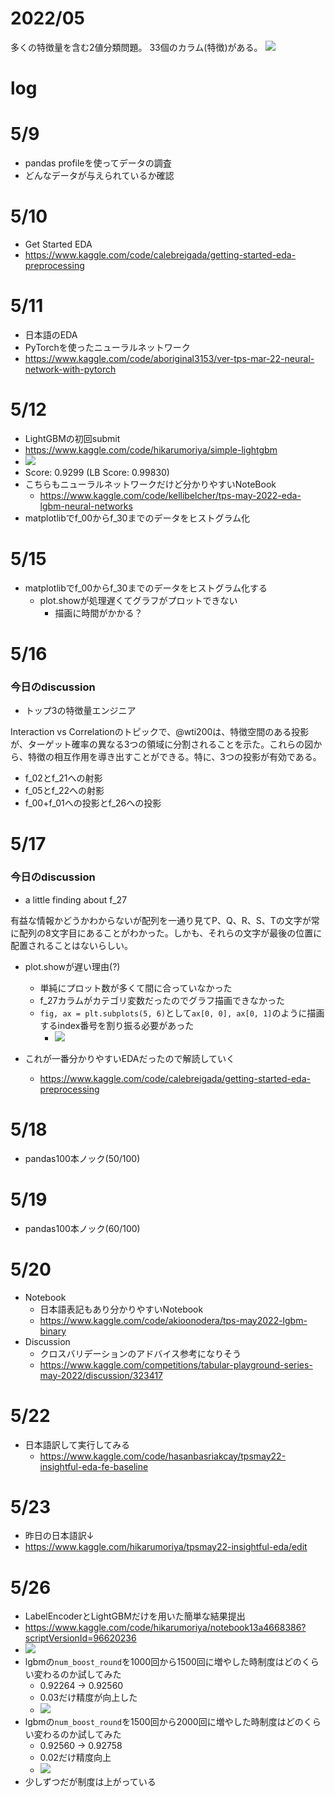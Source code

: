 # 2022/05
多くの特徴量を含む2値分類問題。
33個のカラム(特徴)がある。
![](2022-05-09-23-30-14.png)

# log
# 5/9
* pandas profileを使ってデータの調査
* どんなデータが与えられているか確認

# 5/10
* Get Started EDA
* https://www.kaggle.com/code/calebreigada/getting-started-eda-preprocessing

# 5/11
* 日本語のEDA
* PyTorchを使ったニューラルネットワーク
* https://www.kaggle.com/code/aboriginal3153/ver-tps-mar-22-neural-network-with-pytorch

# 5/12
* LightGBMの初回submit
* https://www.kaggle.com/code/hikarumoriya/simple-lightgbm
* ![](2022-05-12-21-46-42.png)
* Score: 0.9299 (LB Score: 0.99830)
* こちらもニューラルネットワークだけど分かりやすいNoteBook
    * https://www.kaggle.com/code/kellibelcher/tps-may-2022-eda-lgbm-neural-networks
* matplotlibでf_00からf_30までのデータをヒストグラム化

 # 5/15
 * matplotlibでf_00からf_30までのデータをヒストグラム化する
   * plot.showが処理遅くてグラフがプロットできない
     * 描画に時間がかかる？

# 5/16
### 今日のdiscussion
* トップ3の特徴量エンジニア

Interaction vs Correlationのトピックで、@wti200は、特徴空間のある投影が、ターゲット確率の異なる3つの領域に分割されることを示た。これらの図から、特徴の相互作用を導き出すことができる。特に、3つの投影が有効である。

* f_02とf_21への射影
* f_05とf_22への射影
* f_00+f_01への投影とf_26への投影

# 5/17
### 今日のdiscussion
* a little finding about f_27

有益な情報かどうかわからないが配列を一通り見てP、Q、R、S、Tの文字が常に配列の8文字目にあることがわかった。しかも、それらの文字が最後の位置に配置されることはないらしい。

* plot.showが遅い理由(?)
  * 単純にプロット数が多くて間に合っていなかった
  * f_27カラムがカテゴリ変数だったのでグラフ描画できなかった
  * `fig, ax = plt.subplots(5, 6)`として`ax[0, 0], ax[0, 1]`のように描画するindex番号を割り振る必要があった
    * ![](2022-05-17-15-20-05.png)

* これが一番分かりやすいEDAだったので解読していく
  * https://www.kaggle.com/code/calebreigada/getting-started-eda-preprocessing

# 5/18
* pandas100本ノック(50/100)

# 5/19
* pandas100本ノック(60/100)

# 5/20
* Notebook
  * 日本語表記もあり分かりやすいNotebook
  * https://www.kaggle.com/code/akioonodera/tps-may2022-lgbm-binary
* Discussion
  * クロスバリデーションのアドバイス参考になりそう
  * https://www.kaggle.com/competitions/tabular-playground-series-may-2022/discussion/323417

# 5/22
* 日本語訳して実行してみる
  * https://www.kaggle.com/code/hasanbasriakcay/tpsmay22-insightful-eda-fe-baseline

# 5/23
* 昨日の日本語訳↓
* https://www.kaggle.com/hikarumoriya/tpsmay22-insightful-eda/edit

# 5/26
* LabelEncoderとLightGBMだけを用いた簡単な結果提出
* https://www.kaggle.com/code/hikarumoriya/notebook13a4668386?scriptVersionId=96620236
* ![](2022-05-26-16-31-32.png)
* lgbmの`num_boost_round`を1000回から1500回に増やした時制度はどのくらい変わるのか試してみた
  * 0.92264 -> 0.92560
  * 0.03だけ精度が向上した
  * ![](2022-05-26-16-51-33.png)
* lgbmの`num_boost_round`を1500回から2000回に増やした時制度はどのくらい変わるのか試してみた
  * 0.92560 -> 0.92758
  * 0.02だけ精度向上
  * ![](2022-05-26-16-57-19.png)
* 少しずつだが制度は上がっている